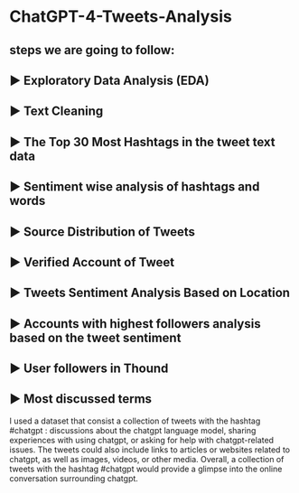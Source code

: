 # ChatGPT-4-Tweets-Analysis

## steps we are going to follow:
## ► Exploratory Data Analysis (EDA)
## ► Text Cleaning
## ► The Top 30 Most Hashtags in the tweet text data
## ► Sentiment wise analysis of hashtags and words
## ► Source Distribution of Tweets
## ► Verified Account of Tweet
## ► Tweets Sentiment Analysis Based on Location
## ► Accounts with highest followers analysis based on the tweet sentiment
## ► User followers in Thound
## ► Most discussed terms

I used a dataset that consist a collection of tweets with the hashtag #chatgpt : discussions about the chatgpt language model, sharing experiences with using chatgpt, or asking for help with chatgpt-related issues. The tweets could also include links to articles or websites related to chatgpt, as well as images, videos, or other media. Overall, a collection of tweets with the hashtag #chatgpt would provide a glimpse into the online conversation surrounding chatgpt.
